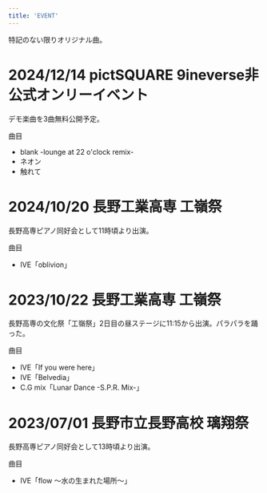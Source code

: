 ```yaml
---
title: 'EVENT'
---
```


特記のない限りオリジナル曲。

# 2024/12/14 pictSQUARE 9ineverse非公式オンリーイベント
デモ楽曲を3曲無料公開予定。

曲目
- blank -lounge at 22 o'clock remix-
- ネオン
- 触れて

# 2024/10/20 長野工業高専 工嶺祭
長野高専ピアノ同好会として11時頃より出演。

曲目
- IVE「oblivion」

# 2023/10/22 長野工業高専 工嶺祭
長野高専の文化祭「工嶺祭」2日目の昼ステージに11:15から出演。パラパラを踊った。

曲目
- IVE「If you were here」
- IVE「Belvedia」
- C.G mix「Lunar Dance -S.P.R. Mix-」

# 2023/07/01 長野市立長野高校 璃翔祭
長野高専ピアノ同好会として13時頃より出演。

曲目
- IVE「flow ～水の生まれた場所～」
